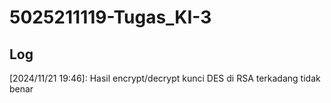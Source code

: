 # 5025211119-Tugas_KI-3

## Log
[2024/11/21 19:46]: Hasil encrypt/decrypt kunci DES di RSA terkadang tidak benar
